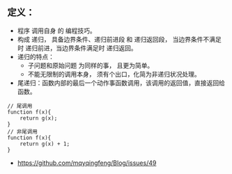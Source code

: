 ## 定义：
- 程序 调用自身 的 编程技巧。
- 构成 递归， 具备边界条件、递归前进段 和 递归返回段， 当边界条件不满足时 递归前进，当边界条件满足时 递归返回。
- 递归的特点：
  - 子问题和原始问题 为同样的事， 且更为简单。
  - 不能无限制的调用本身， 须有个出口，化简为非递归状况处理。
- 尾递归：函数内部的最后一个动作事函数调用，该调用的返回值，直接返回给函数。
```
// 尾调用
function f(x){
    return g(x);
}
// 非尾调用
function f(x){
    return g(x) + 1;
}
```
- https://github.com/mqyqingfeng/Blog/issues/49
